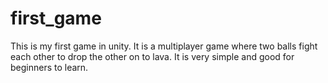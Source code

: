 # first_game
This is my first game in unity. It is a multiplayer game where two balls fight each other to drop the other on to lava. It is very simple and good for beginners to learn.
